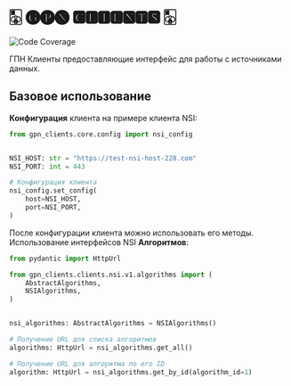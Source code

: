 # 🀣 🅖🅟🅝 🅲🅻🅸🅴🅽🆃🆂 🀣

![Code Coverage](https://img.shields.io/badge/Coverage-90%25-green.svg)

ГПН Клиенты предоставляющие интерфейс для работы с источниками данных.

## Базовое использование

**Конфигурация** клиента на примере клиента NSI:

```python
from gpn_clients.core.config import nsi_config


NSI_HOST: str = "https://test-nsi-host-228.com"
NSI_PORT: int = 443

# Конфигурация клиента
nsi_config.set_config(
    host=NSI_HOST,
    port=NSI_PORT,
)
```

После конфигурации клиента можно использовать его методы.
Использование интерфейсов NSI **Алгоритмов**:

```python
from pydantic import HttpUrl

from gpn_clients.clients.nsi.v1.algorithms import (
    AbstractAlgorithms,
    NSIAlgorithms,
)


nsi_algorithms: AbstractAlgorithms = NSIAlgorithms()

# Получение URL для списка алгоритмов
algorithms: HttpUrl = nsi_algorithms.get_all()

# Получение URL для алгоритма по его ID
algorithm: HttpUrl = nsi_algorithms.get_by_id(algorithm_id=1)
```
